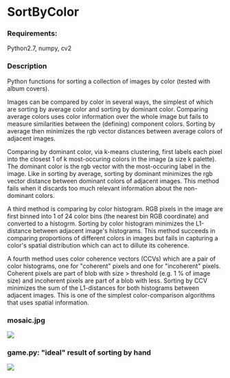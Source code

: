 
# SortByColor

### Requirements:
Python2.7, numpy, cv2 

### Description
Python functions for sorting a collection of images by color (tested with album covers).

Images can be compared by color in several ways, the simplest of which are sorting
by average color and sorting by dominant color. Comparing average colors uses color 
information over the whole image but fails to measure similarities between the (defining) 
component colors. Sorting by average then minimizes the rgb vector distances 
between average colors of adjacent images. 

Comparing by dominant color, via k-means clustering, first labels each pixel into 
the closest 1 of k most-occuring colors in the image (a size k palette). The 
dominant color is the rgb vector with the most-occuring label in the image. 
Like in sorting by average, sorting by dominant minimizes the rgb vector distance 
between dominant colors of adjacent images. This method fails when it discards too much 
relevant information about the non-dominant colors. 

A third method is comparing by color histogram. RGB pixels in the image are first binned into
1 of 24 color bins (the nearest bin RGB coordinate) and converted to a histogrm. 
Sorting by color histogram minimizes the L1-distance between adjacent image's histograms. 
This method succeeds in comparing proportions of different colors in images but fails 
in capturing a color's spatial distribution which can act to dillute its coherence. 

A fourth method uses color coherence vectors (CCVs) which are a pair of color
histograms, one for "coherent" pixels and one for "incoherent" pixels. Coherent pixels
are part of blob with size > threshold (e.g. 1 % of image size) and incoherent pixels 
are part of a blob with less. Sorting by CCV minimizes the sum of the L1-distances for 
both histograms between adjacent images.  This is one of the simplest color-comparison 
algorithms that uses spatial information. 

### mosaic.jpg
![](mosaics/mosaic2.jpg?raw=true)

### game.py: "ideal" result of sorting by hand 
![](gifs/game.gif?raw=true)
